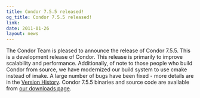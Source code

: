 ```yaml
---
title: Condor 7.5.5 released!
og_title: Condor 7.5.5 released!
link: 
date: 2011-01-26
layout: news
---
```


The Condor Team is pleased to announce the release of Condor 7.5.5. This is a development release of Condor.  This release is primarily to improve scalability and performance. Additionally, of note to those people who build Condor from source, we have  modernized our build system to use cmake instead of imake.   A large number of bugs have been fixed - more details are in the <a href="manual/latest-dev/9_Version_History.html"> Version History</a>. Condor 7.5.5 binaries and source code are available from  <a href="downloads/">our downloads page</a>. 
